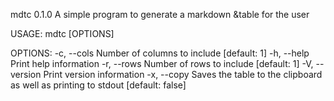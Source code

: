 mdtc 0.1.0
A simple program to generate a markdown &table for the user

USAGE:
    mdtc [OPTIONS]

OPTIONS:
    -c, --cols <COLS>    Number of columns to include [default: 1]
    -h, --help           Print help information
    -r, --rows <ROWS>    Number of rows to include [default: 1]
    -V, --version        Print version information
    -x, --copy           Saves the table to the clipboard as well as printing to stdout [default:
                         false]
